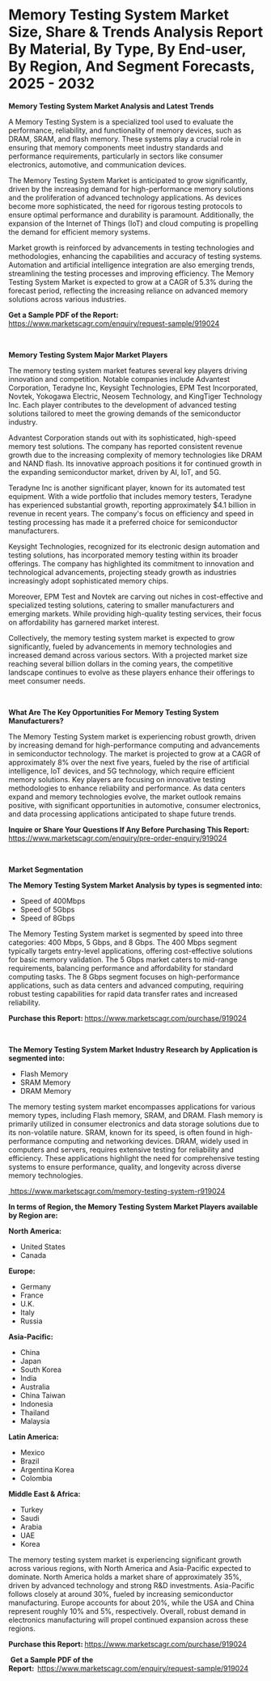 <p><h1>Memory Testing System Market Size, Share & Trends Analysis Report By Material, By Type, By End-user, By Region, And Segment Forecasts, 2025 - 2032</h1></p><p><strong>Memory Testing System Market Analysis and Latest Trends</strong></p>
<p><p>A Memory Testing System is a specialized tool used to evaluate the performance, reliability, and functionality of memory devices, such as DRAM, SRAM, and flash memory. These systems play a crucial role in ensuring that memory components meet industry standards and performance requirements, particularly in sectors like consumer electronics, automotive, and communication devices.</p><p>The Memory Testing System Market is anticipated to grow significantly, driven by the increasing demand for high-performance memory solutions and the proliferation of advanced technology applications. As devices become more sophisticated, the need for rigorous testing protocols to ensure optimal performance and durability is paramount. Additionally, the expansion of the Internet of Things (IoT) and cloud computing is propelling the demand for efficient memory systems.</p><p>Market growth is reinforced by advancements in testing technologies and methodologies, enhancing the capabilities and accuracy of testing systems. Automation and artificial intelligence integration are also emerging trends, streamlining the testing processes and improving efficiency. The Memory Testing System Market is expected to grow at a CAGR of 5.3% during the forecast period, reflecting the increasing reliance on advanced memory solutions across various industries.</p></p>
<p><strong>Get a Sample PDF of the Report:&nbsp;</strong> <a href="https://www.marketscagr.com/enquiry/request-sample/919024?utm_campaign=1944&utm_medium=2&utm_source=Github&utm_content=ia&utm_term=18042025&utm_id=memory-testing-system">https://www.marketscagr.com/enquiry/request-sample/919024</a></p>
<p>&nbsp;</p>
<p><strong>Memory Testing System Major Market Players</strong></p>
<p><p>The memory testing system market features several key players driving innovation and competition. Notable companies include Advantest Corporation, Teradyne Inc, Keysight Technologies, EPM Test Incorporated, Novtek, Yokogawa Electric, Neosem Technology, and KingTiger Technology Inc. Each player contributes to the development of advanced testing solutions tailored to meet the growing demands of the semiconductor industry.</p><p>Advantest Corporation stands out with its sophisticated, high-speed memory test solutions. The company has reported consistent revenue growth due to the increasing complexity of memory technologies like DRAM and NAND flash. Its innovative approach positions it for continued growth in the expanding semiconductor market, driven by AI, IoT, and 5G.</p><p>Teradyne Inc is another significant player, known for its automated test equipment. With a wide portfolio that includes memory testers, Teradyne has experienced substantial growth, reporting approximately $4.1 billion in revenue in recent years. The company's focus on efficiency and speed in testing processing has made it a preferred choice for semiconductor manufacturers.</p><p>Keysight Technologies, recognized for its electronic design automation and testing solutions, has incorporated memory testing within its broader offerings. The company has highlighted its commitment to innovation and technological advancements, projecting steady growth as industries increasingly adopt sophisticated memory chips.</p><p>Moreover, EPM Test and Novtek are carving out niches in cost-effective and specialized testing solutions, catering to smaller manufacturers and emerging markets. While providing high-quality testing services, their focus on affordability has garnered market interest.</p><p>Collectively, the memory testing system market is expected to grow significantly, fueled by advancements in memory technologies and increased demand across various sectors. With a projected market size reaching several billion dollars in the coming years, the competitive landscape continues to evolve as these players enhance their offerings to meet consumer needs.</p></p>
<p>&nbsp;</p>
<p><strong>What Are The Key Opportunities For Memory Testing System Manufacturers?</strong></p>
<p><p>The Memory Testing System market is experiencing robust growth, driven by increasing demand for high-performance computing and advancements in semiconductor technology. The market is projected to grow at a CAGR of approximately 8% over the next five years, fueled by the rise of artificial intelligence, IoT devices, and 5G technology, which require efficient memory solutions. Key players are focusing on innovative testing methodologies to enhance reliability and performance. As data centers expand and memory technologies evolve, the market outlook remains positive, with significant opportunities in automotive, consumer electronics, and data processing applications anticipated to shape future trends.</p></p>
<p><strong>Inquire or Share Your Questions If Any Before Purchasing This Report:</strong> <a href="https://www.marketscagr.com/enquiry/pre-order-enquiry/919024?utm_campaign=1944&utm_medium=2&utm_source=Github&utm_content=ia&utm_term=18042025&utm_id=memory-testing-system">https://www.marketscagr.com/enquiry/pre-order-enquiry/919024</a></p>
<p>&nbsp;</p>
<p><strong>Market Segmentation</strong></p>
<p><strong>The Memory Testing System Market Analysis by types is segmented into:</strong></p>
<p><ul><li>Speed of 400Mbps</li><li>Speed of 5Gbps</li><li>Speed of 8Gbps</li></ul></p>
<p><p>The Memory Testing System market is segmented by speed into three categories: 400 Mbps, 5 Gbps, and 8 Gbps. The 400 Mbps segment typically targets entry-level applications, offering cost-effective solutions for basic memory validation. The 5 Gbps market caters to mid-range requirements, balancing performance and affordability for standard computing tasks. The 8 Gbps segment focuses on high-performance applications, such as data centers and advanced computing, requiring robust testing capabilities for rapid data transfer rates and increased reliability.</p></p>
<p><strong>Purchase this Report:&nbsp;</strong><a href="https://www.marketscagr.com/purchase/919024?utm_campaign=1944&utm_medium=2&utm_source=Github&utm_content=ia&utm_term=18042025&utm_id=memory-testing-system">https://www.marketscagr.com/purchase/919024</a></p>
<p>&nbsp;</p>
<p><strong>The Memory Testing System Market Industry Research by Application is segmented into:</strong></p>
<p><ul><li>Flash Memory</li><li>SRAM Memory</li><li>DRAM Memory</li></ul></p>
<p><p>The memory testing system market encompasses applications for various memory types, including Flash memory, SRAM, and DRAM. Flash memory is primarily utilized in consumer electronics and data storage solutions due to its non-volatile nature. SRAM, known for its speed, is often found in high-performance computing and networking devices. DRAM, widely used in computers and servers, requires extensive testing for reliability and efficiency. These applications highlight the need for comprehensive testing systems to ensure performance, quality, and longevity across diverse memory technologies.</p></p>
<p><a href="https://www.marketscagr.com/memory-testing-system-r919024?utm_campaign=1944&utm_medium=2&utm_source=Github&utm_content=ia&utm_term=18042025&utm_id=memory-testing-system">&nbsp;https://www.marketscagr.com/memory-testing-system-r919024</a></p>
<p><strong>In terms of Region, the Memory Testing System Market Players available by Region are:</strong></p>
<p>
    <p> <strong> North America: </strong>
        <ul>
            <li>United States</li>
            <li>Canada</li>
        </ul>
        </p> 
    <p> <strong> Europe: </strong>
        <ul>
            <li>Germany</li>
            <li>France</li>
            <li>U.K.</li>
            <li>Italy</li>
            <li>Russia</li>
        </ul>
        </p> 
    <p> <strong> Asia-Pacific: </strong>
        <ul>
            <li>China</li>
            <li>Japan</li>
            <li>South Korea</li>
            <li>India</li>
            <li>Australia</li>
            <li>China Taiwan</li>
            <li>Indonesia</li>
            <li>Thailand</li>
            <li>Malaysia</li>
        </ul>
        </p> 
    <p> <strong> Latin America: </strong>
        <ul>
            <li>Mexico</li>
            <li>Brazil</li>
            <li>Argentina Korea</li>
            <li>Colombia</li>
        </ul>
        </p> 
    <p> <strong> Middle East & Africa: </strong>
        <ul>
            <li>Turkey</li>
            <li>Saudi</li>
            <li>Arabia</li>
            <li>UAE</li>
            <li>Korea</li>
        </ul>
    </p>
    </p>
<p><p>The memory testing system market is experiencing significant growth across various regions, with North America and Asia-Pacific expected to dominate. North America holds a market share of approximately 35%, driven by advanced technology and strong R&D investments. Asia-Pacific follows closely at around 30%, fueled by increasing semiconductor manufacturing. Europe accounts for about 20%, while the USA and China represent roughly 10% and 5%, respectively. Overall, robust demand in electronics manufacturing will propel continued expansion across these regions.</p></p>
<p><strong>Purchase this Report: </strong><a href="https://www.marketscagr.com/purchase/919024?utm_campaign=1944&utm_medium=2&utm_source=Github&utm_content=ia&utm_term=18042025&utm_id=memory-testing-system">https://www.marketscagr.com/purchase/919024</a></p>
<p>&nbsp;<strong>Get a Sample PDF of the Report:&nbsp;&nbsp;</strong><a href="https://www.marketscagr.com/enquiry/request-sample/919024?utm_campaign=1944&utm_medium=2&utm_source=Github&utm_content=ia&utm_term=18042025&utm_id=memory-testing-system">https://www.marketscagr.com/enquiry/request-sample/919024</a></p>
<p><strong></strong></p>
<p><p></p><p></p><p></p></p>